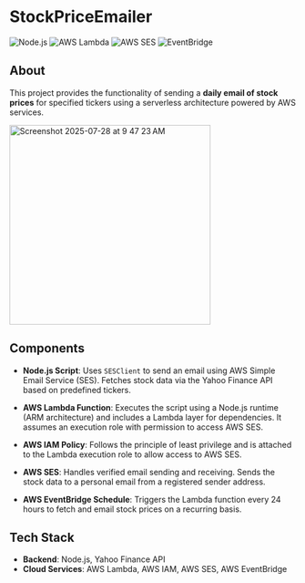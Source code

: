 # StockPriceEmailer

![Node.js](https://img.shields.io/badge/Node.js-339933?logo=node.js&logoColor=white&style=for-the-badge)
![AWS Lambda](https://img.shields.io/badge/AWS%20Lambda-FF9900?logo=amazon-aws&logoColor=white&style=for-the-badge)
![AWS SES](https://img.shields.io/badge/AWS%20SES-005EB8?logo=amazon-aws&logoColor=white&style=for-the-badge)
![EventBridge](https://img.shields.io/badge/AWS%20EventBridge-0073E6?logo=amazon-aws&logoColor=white&style=for-the-badge)

## About

This project provides the functionality of sending a **daily email of stock prices** for specified tickers using a serverless architecture powered by AWS services.

<img width="353" height="350" alt="Screenshot 2025-07-28 at 9 47 23 AM" src="https://github.com/user-attachments/assets/010eb74b-737e-499d-acd4-152c7ece0036" />

## Components

- **Node.js Script**: Uses `SESClient` to send an email using AWS Simple Email Service (SES). Fetches stock data via the Yahoo Finance API based on predefined tickers.

- **AWS Lambda Function**: Executes the script using a Node.js runtime (ARM architecture) and includes a Lambda layer for dependencies. It assumes an execution role with permission to access AWS SES.

- **AWS IAM Policy**: Follows the principle of least privilege and is attached to the Lambda execution role to allow access to AWS SES.

- **AWS SES**: Handles verified email sending and receiving. Sends the stock data to a personal email from a registered sender address.

- **AWS EventBridge Schedule**: Triggers the Lambda function every 24 hours to fetch and email stock prices on a recurring basis.

## Tech Stack

- **Backend**: Node.js, Yahoo Finance API  
- **Cloud Services**: AWS Lambda, AWS IAM, AWS SES, AWS EventBridge
